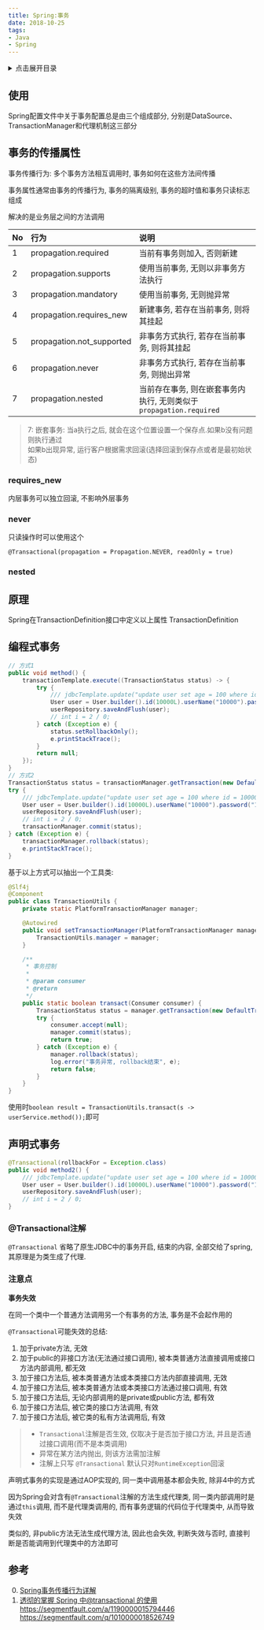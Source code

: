 ```yaml
---
title: Spring:事务
date: 2018-10-25
tags:
- Java
- Spring
---
```

<details>
<summary>点击展开目录</summary>
<!-- TOC -->

- [使用](#使用)
- [事务的传播属性](#事务的传播属性)
    - [requires_new](#requires_new)
    - [never](#never)
    - [nested](#nested)
- [原理](#原理)
- [编程式事务](#编程式事务)
- [声明式事务](#声明式事务)
    - [@Transactional注解](#transactional注解)
    - [注意点](#注意点)
- [参考](#参考)

<!-- /TOC -->
</details>

## 使用

Spring配置文件中关于事务配置总是由三个组成部分, 分别是DataSource、TransactionManager和代理机制这三部分

## 事务的传播属性

事务传播行为: 多个事务方法相互调用时, 事务如何在这些方法间传播

事务属性通常由事务的传播行为, 事务的隔离级别, 事务的超时值和事务只读标志组成

解决的是业务层之间的方法调用

| No   | 行为                      | 说明                                                         |
| :--- | :------------------------ | :----------------------------------------------------------- |
| 1    | propagation.required      | 当前有事务则加入, 否则新建                                   |
| 2    | propagation.supports      | 使用当前事务, 无则以非事务方法执行                           |
| 3    | propagation.mandatory     | 使用当前事务, 无则抛异常                                     |
| 4    | propagation.requires_new  | 新建事务, 若存在当前事务, 则将其挂起                         |
| 5    | propagation.not_supported | 非事务方式执行, 若存在当前事务, 则将其挂起                   |
| 6    | propagation.never         | 非事务方式执行, 若存在当前事务, 则抛出异常                   |
| 7    | propagation.nested        | 当前存在事务, 则在嵌套事务内执行, 无则类似于`propagation.required` |

> 7: 嵌套事务: 当a执行之后, 就会在这个位置设置一个保存点.如果b没有问题则执行通过<br/>如果b出现异常, 运行客户根据需求回滚(选择回滚到保存点或者是最初始状态)

### requires_new

内层事务可以独立回滚, 不影响外层事务

### never

只读操作时可以使用这个

`@Transactional(propagation = Propagation.NEVER, readOnly = true)`

### nested



## 原理
Spring在TransactionDefinition接口中定义以上属性
TransactionDefinition

## 编程式事务

```Java
// 方式1
public void method() {
    transactionTemplate.execute((TransactionStatus status) -> {
        try {
            /// jdbcTemplate.update("update user set age = 100 where id = 10000;");
            User user = User.builder().id(10000L).userName("10000").password("10000").age(100).build();
            userRepository.saveAndFlush(user);
            // int i = 2 / 0;
        } catch (Exception e) {
            status.setRollbackOnly();
            e.printStackTrace();
        }
        return null;
    });
}
// 方式2
TransactionStatus status = transactionManager.getTransaction(new DefaultTransactionDefinition());
try {
    /// jdbcTemplate.update("update user set age = 100 where id = 10000;");
    User user = User.builder().id(10000L).userName("10000").password("100000").age(100).build();
    userRepository.saveAndFlush(user);
    // int i = 2 / 0;
    transactionManager.commit(status);
} catch (Exception e) {
    transactionManager.rollback(status);
    e.printStackTrace();
}
```

基于以上方式可以抽出一个工具类:
```Java
@Slf4j
@Component
public class TransactionUtils {
    private static PlatformTransactionManager manager;

    @Autowired
    public void setTransactionManager(PlatformTransactionManager manager) {
        TransactionUtils.manager = manager;
    }

    /**
     * 事务控制
     *
     * @param consumer
     * @return
     */
    public static boolean transact(Consumer consumer) {
        TransactionStatus status = manager.getTransaction(new DefaultTransactionDefinition());
        try {
            consumer.accept(null);
            manager.commit(status);
            return true;
        } catch (Exception e) {
            manager.rollback(status);
            log.error("事务异常, rollback结束", e);
            return false;
        }
    }
}
```

使用时`boolean result = TransactionUtils.transact(s -> userService.method());`即可

## 声明式事务

```Java
@Transactional(rollbackFor = Exception.class)
public void method2() {
    /// jdbcTemplate.update("update user set age = 100 where id = 10000;");
    User user = User.builder().id(10000L).userName("10000").password("10000").age(100).build();
    userRepository.saveAndFlush(user);
    // int i = 2 / 0;
}
```

### @Transactional注解

`@Transactional` 省略了原生JDBC中的事务开启, 结束的内容, 全部交给了spring, 其原理是为类生成了代理.



### 注意点

**事务失效**

在同一个类中一个普通方法调用另一个有事务的方法, 事务是不会起作用的

`@Transactional`可能失效的总结:
1. 加于private方法, 无效
2. 加于public的非接口方法(无法通过接口调用), 被本类普通方法直接调用或接口方法内部调用, 都无效
3. 加于接口方法后, 被本类普通方法或本类接口方法内部直接调用, 无效
4. 加于接口方法后, 被本类普通方法或本类接口方法通过接口调用, 有效
5. 加于接口方法后, 无论内部调用的是private或public方法, 都有效
6. 加于接口方法后, 被它类的接口方法调用, 有效
7. 加于接口方法后, 被它类的私有方法调用后, 有效

> * `Transactional`注解是否生效, 仅取决于是否加于接口方法, 并且是否通过接口调用(而不是本类调用)
> * 异常在某方法内抛出, 则该方法需加注解
> * 注解上只写 `@Transactional` 默认只对`RuntimeException`回滚

声明式事务的实现是通过AOP实现的, 同一类中调用基本都会失败, 除非4中的方式

因为Spring会对含有`@Transactional`注解的方法生成代理类, 同一类内部调用时是通过`this`调用, 而不是代理类调用的, 而有事务逻辑的代码位于代理类中, 从而导致失效

类似的, 非public方法无法生成代理方法, 因此也会失效, 判断失效与否时, 直接判断是否能调用到代理类中的方法即可

## 参考

0. [Spring事务传播行为详解](https://segmentfault.com/a/1190000013341344)
1. [透彻的掌握 Spring 中@transactional 的使用](https://www.ibm.com/developerworks/cn/java/j-master-spring-transactional-use/index.html)
https://segmentfault.com/a/1190000015794446
https://segmentfault.com/q/1010000018526749

